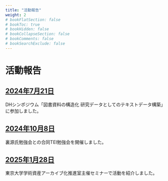 ```yaml
---
title: "活動報告"
weight: 2
# bookFlatSection: false
# bookToc: true
# bookHidden: false
# bookCollapseSection: false
# bookComments: false
# bookSearchExclude: false
---
```


# 活動報告

## [2024年7月21日](20240721)

DHシンポジウム「図書資料の構造化 研究データとしてのテキストデータ構築」に参加しました。

## [2024年10月8日](20241008)

裏源氏勉強会との合同TEI勉強会を開催しました。

## [2025年1月28日](20250128)

東京大学学術資産アーカイブ化推進室主催セミナーで活動を紹介しました。
